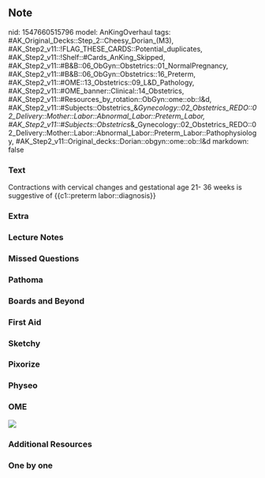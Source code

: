 ## Note
nid: 1547660515796
model: AnKingOverhaul
tags: #AK_Original_Decks::Step_2::Cheesy_Dorian_(M3), #AK_Step2_v11::!FLAG_THESE_CARDS::Potential_duplicates, #AK_Step2_v11::!Shelf::#Cards_AnKing_Skipped, #AK_Step2_v11::#B&B::06_ObGyn::Obstetrics::01_NormalPregnancy, #AK_Step2_v11::#B&B::06_ObGyn::Obstetrics::16_Preterm, #AK_Step2_v11::#OME::13_Obstetrics::09_L&D_Pathology, #AK_Step2_v11::#OME_banner::Clinical::14_Obstetrics, #AK_Step2_v11::#Resources_by_rotation::ObGyn::ome::ob::l&d, #AK_Step2_v11::#Subjects::Obstetrics_&_Gynecology::02_Obstetrics_REDO::02_Delivery::Mother::Labor::Abnormal_Labor::Preterm_Labor, #AK_Step2_v11::#Subjects::Obstetrics_&_Gynecology::02_Obstetrics_REDO::02_Delivery::Mother::Labor::Abnormal_Labor::Preterm_Labor::Pathophysiology, #AK_Step2_v11::Original_decks::Dorian::obgyn::ome::ob::l&d
markdown: false

### Text
Contractions with cervical changes and gestational age 21- 36 weeks is suggestive of {{c1::preterm labor::diagnosis}}

### Extra


### Lecture Notes


### Missed Questions


### Pathoma


### Boards and Beyond


### First Aid


### Sketchy


### Pixorize


### Physeo


### OME
<div class="ome-widget">
  <a href=
  "https://onlinemeded.org/spa/obstetrics?ref=anki"><img src=
  "_OME_AnkiFlashcards_Topic_4.png"></a>
</div>

### Additional Resources


### One by one


